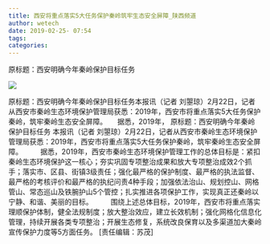 ```yaml
---
title: 西安将重点落实5大任务保护秦岭筑牢生态安全屏障_陕西频道
author: wetech
date: 2019-02-25- 07:54
tags: 
categories: 
---
```

原标题：西安明确今年秦岭保护目标任务
<!-- more -->
                
<img align="center" border="0" src="http://p2.ifengimg.com/a/2016/0810/204c433878d5cf9size1_w16_h16.png" />
                
            
原标题：西安明确今年秦岭保护目标任务本报讯（记者 刘曌琼）2月22日，记者从西安市秦岭生态环境保护管理局获悉：2019年，西安市将重点落实5大任务保护秦岭，筑牢秦岭生态安全屏障。　　据悉，2019年，
原标题：西安明确今年秦岭保护目标任务
本报讯（记者 刘曌琼）2月22日，记者从西安市秦岭生态环境保护管理局获悉：2019年，西安市将重点落实5大任务保护秦岭，筑牢秦岭生态安全屏障。 　　
据悉，2019年，西安市秦岭生态环境保护管理工作的总体目标是：紧扣秦岭生态环境保护这一核心；夯实巩固专项整治成果和放大专项整治成效2个抓手；落实市、区县、街镇3级责任；强化最严格的保护制度、最严格的执法监督、最严格的考核评价和最严格的执纪问责4种手段；加强依法治山、规划控山、网格管山、常态巡山及铁腕护山5个管控；扎实推进各项保护工作，实现真正还秦岭以宁静、和谐、美丽的目标。 　　
围绕上述总体目标，2019年，西安市将重点落实理顺保护体制，健全法规制度；放大整治效应，建立长效机制；强化网格化信息化管理，持续开展各类专项整治；开展生态修复，系统改良保育以及多渠道加大秦岭宣传保护力度等5方面任务。
[责任编辑：苏茂]
            
